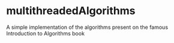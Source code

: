 # multithreadedAlgorithms
A simple implementation of the algorithms present on the famous Introduction to Algorithms book
